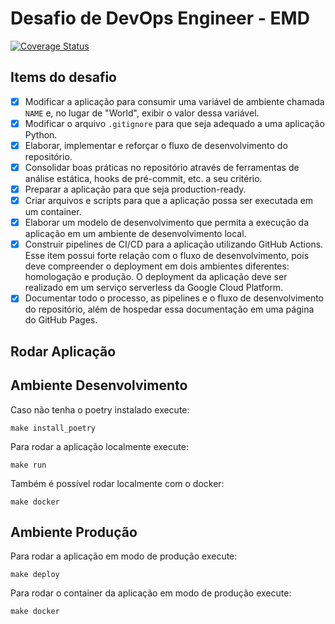 # Desafio de DevOps Engineer - EMD
[![Coverage Status](https://coveralls.io/repos/github/thiago-felipe-99/emd-desafio-devops/badge.svg?branch=main)](https://coveralls.io/github/thiago-felipe-99/emd-desafio-devops?branch=main)

## Items do desafio

- [x] Modificar a aplicação para consumir uma variável de ambiente chamada `NAME` e, no lugar de "World", exibir o valor dessa variável.
- [x] Modificar o arquivo `.gitignore` para que seja adequado a uma aplicação Python.
- [x] Elaborar, implementar e reforçar o fluxo de desenvolvimento do repositório.
- [x] Consolidar boas práticas no repositório através de ferramentas de análise estática, hooks de pré-commit, etc. a seu critério.
- [x] Preparar a aplicação para que seja production-ready.
- [x] Criar arquivos e scripts para que a aplicação possa ser executada em um container.
- [x] Elaborar um modelo de desenvolvimento que permita a execução da aplicação em um ambiente de desenvolvimento local.
- [x] Construir pipelines de CI/CD para a aplicação utilizando GitHub Actions. Esse item possui forte relação com o fluxo de desenvolvimento, pois deve compreender o deployment em dois ambientes diferentes: homologação e produção. O deployment da aplicação deve ser realizado em um serviço serverless da Google Cloud Platform.
- [x] Documentar todo o processo, as pipelines e o fluxo de desenvolvimento do repositório, além de hospedar essa documentação em uma página do GitHub Pages.

## Rodar Aplicação
## Ambiente Desenvolvimento
Caso não tenha o poetry instalado execute:
```shell
make install_poetry
```
Para rodar a aplicação localmente execute:
```shell
make run
```
Também é possível rodar localmente com o docker:
```shell
make docker
```
## Ambiente Produção
Para rodar a aplicação em modo de produção execute:
```shell
make deploy
```
Para rodar o container da aplicação em modo de produção execute:
```shell
make docker
```
